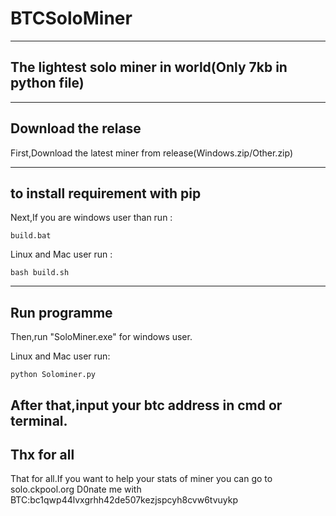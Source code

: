 # BTCSoloMiner
---
The lightest solo miner in world(Only 7kb in python file)
---
---
Download the relase
---

First,Download the latest miner from release(Windows.zip/Other.zip)

---
to install requirement with pip
---
Next,If you are windows user than run :
```
build.bat
```
Linux and Mac user run :
```
bash build.sh
```
---
Run programme
---
Then,run "SoloMiner.exe" for windows user.

Linux and Mac user run:
```
python Solominer.py
```
After that,input your btc address in cmd or terminal.
---
Thx for all
---
That for all.If you want to help your stats of miner you can go to solo.ckpool.org
D0nate me with BTC:bc1qwp44lvxgrhh42de507kezjspcyh8cvw6tvuykp
